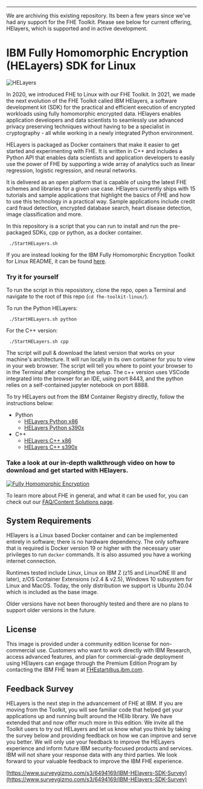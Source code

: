 ---
We are archiving this existing repository.  Its been a few years since we've had any support for the FHE Toolkit.  Please see below for current offering, HElayers, which is supported and in active development.

# IBM Fully Homomorphic Encryption (HELayers) SDK for Linux

![HELayers](Documentation/Images/fhe.jpg)

In 2020, we introduced FHE to Linux with our FHE Toolkit. In 2021, we made the next evolution of the FHE Toolkit called IBM HElayers, a software development kit (SDK) for the practical and efficient execution of encrypted workloads using fully homomorphic encrypted data. HElayers enables application developers and data scientists to seamlessly use advanced privacy preserving techniques without having to be a specialist in cryptography - all while working in a newly integrated Python environment. 

HELayers is packaged as Docker containers that make it easier to get started and experimenting with FHE.  It is written in C++ and includes a Python API that enables data scientists and application developers to easily use the power of FHE by supporting a wide array of analytics such as linear regression, logistic regression, and neural networks.  

It is delivered as an open platform that is capable of using the latest FHE schemes and libraries for a given use case. HElayers currently ships with 15 tutorials and sample applications that highlight the basics of FHE and how to use this technology in a practical way. Sample applications include credit card fraud detection, encrypted database search, heart disease detection, image classification and more.  

In this repository is a script that you can run to install and run the pre-packaged SDKs, cpp or python, as a docker container.

     ./StartHELayers.sh 

If you are instead looking for the IBM Fully Homomorphic Encryption Toolkit for Linux README, it can be found [here](README_TOOLKIT.md).


### Try it for yourself

To run the script in this reposistory, clone the repo, open a Terminal and navigate to the root of this repo (`cd fhe-toolkit-linux/`).  

To run the Python HELayers:

     ./StartHELayers.sh python

For the C++ version:

     ./StartHELayers.sh cpp

The script will pull & download the latest version that works on your machine's architecture. It will run locally in its own container for you to view in your web browser.  The script will tell you where to point your browser to in the Terminal after completing the setup. The c++ version uses VSCode integrated into the browser for an IDE, using port 8443, and the python relies on a self-contained jupyter notebook on port 8888.

To try HELayers out from the IBM Container Registry directly, follow the instructions below:

* Python
   * [HELayers Python x86](https://ibm.github.io/helayers/pylab/)
   * [HELayers Python s390x](https://ibm.github.io/helayers/pylab-s390x/)
* C++
   * [HELayers C++ x86](https://ibm.github.io/helayers/lab/)
   * [HELayers C++ s390x](https://ibm.github.io/helayers/lab-s390x/)

### Take a look at our in-depth walkthrough video on how to download and get started with HElayers.

[![Fully Homomorphic Encryption](http://img.youtube.com/vi/_bEMWffloas/0.jpg)](https://www.youtube.com/watch?v=_bEMWffloas "Getting Started with HELayers")

To learn more about FHE in general, and what it can be used for, you can check out our [FAQ/Content Solutions page](https://www.ibm.com/support/z-content-solutions/fully-homomorphic-encryption/ ).

## System Requirements

HElayers is a Linux based Docker container and can be implemented entirely in software; there is no hardware dependency. The only software that is required is Docker version 19 or higher with the necessary user privileges to run `docker` commands. It is also assumed you have a working internet connection. 

Runtimes tested include Linux, Linux on IBM Z (z15 and LinuxONE III and later), z/OS Container Extensions (v2.4 & v2.5), Windows 10 subsystem for Linux and MacOS. Today, the only distribution we support is Ubuntu 20.04 which is included as the base image. 

Older versions have not been thoroughly tested and there are no plans to support older versions in the future.


## License

This image is provided under a community edition license for non-commercial use. Customers who want to work directly with IBM Research, access advanced features, and plan for commercial-grade deployment using HElayers can engage through the Premium Edition Program by contacting the IBM FHE team at FHEstart@us.ibm.com.

## Feedback Survey

HELayers is the next step in the advancement of FHE at IBM.  If you are moving from the Toolkit, you will see familiar code that helped get your applications up and running built around the HElib library.  We have extended that and now offer much more in this edition.  We invite all the Toolkit users to try out HELayers and let us know what you think by taking the survey below and providing feedback on how we can improve and serve you better.  We will only use your feedback to improve the HELayers experience and inform future IBM security-focused products and services.  IBM will not share your response data with any third parties.  We look forward to your valuable feedback to improve the IBM FHE experience. 

[https://www.surveygizmo.com/s3/6494169/IBM-HElayers-SDK-Survey](https://www.surveygizmo.com/s3/6494169/IBM-HElayers-SDK-Survey)


